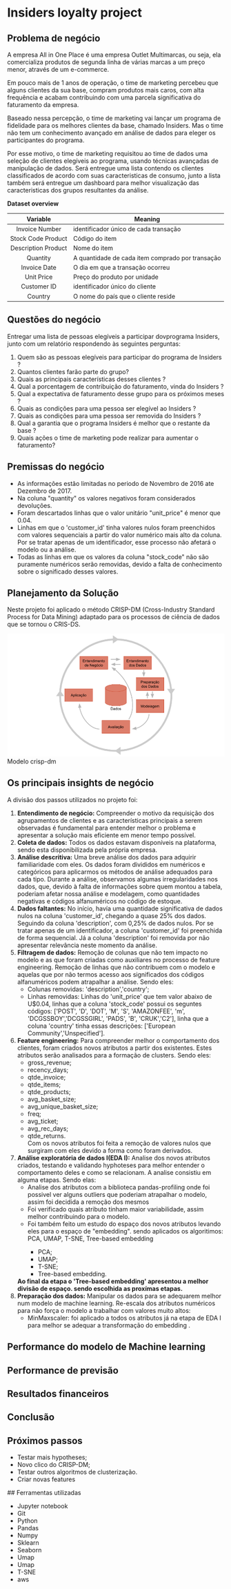 # Insiders loyalty project


## Problema de negócio

A empresa All in One Place é uma empresa Outlet Multimarcas, ou seja, ela comercializa produtos de segunda
linha de várias marcas a um preço menor, através de um e-commerce.

Em pouco mais de 1 anos de operação, o time de marketing percebeu que alguns clientes da sua base,
compram produtos mais caros, com alta frequência e acabam contribuindo com uma parcela significativa do
faturamento da empresa.

Baseado nessa percepção, o time de marketing vai lançar um programa de fidelidade para os melhores clientes
da base, chamado Insiders. Mas o time não tem um conhecimento avançado em análise de dados para eleger
os participantes do programa.

Por esse motivo, o time de marketing requisitou ao time de dados uma seleção de clientes elegíveis ao
programa, usando técnicas avançadas de manipulação de dados. Será entregue uma lista contendo os clientes classificados de acordo com suas caracteristicas de consumo, junto a lista também será entregue um dashboard para melhor visualização das caracteristicas dos grupos resultantes da análise. 

**Dataset overview**


| **Variable** | **Meaning** |
|:----------:|---------|
| Invoice Number | identificador único de cada transação |
|Stock Code Product | Código do item |
|Description Product|Nome do item|
|Quantity|A quantidade de cada item comprado por transação|
|Invoice Date|O dia em que a transação ocorreu|
|Unit Price| Preço do produto por unidade|
|Customer ID|identificador único do cliente|
|Country|O nome do país que o cliente reside|

##  Questões do negócio

Entregar uma lista de pessoas elegíveis a participar dovprograma Insiders, junto com um relatório respondendo às seguintes perguntas:

1. Quem são as pessoas elegíveis para participar do programa de Insiders ?
2. Quantos clientes farão parte do grupo?
3. Quais as principais características desses clientes ?
4. Qual a porcentagem de contribuição do faturamento, vinda do Insiders ?
5. Qual a expectativa de faturamento desse grupo para os próximos meses ?
6. Quais as condições para uma pessoa ser elegível ao Insiders ?
7. Quais as condições para uma pessoa ser removida do Insiders ?
8. Qual a garantia que o programa Insiders é melhor que o restante da base ?
9. Quais ações o time de marketing pode realizar para aumentar o faturamento?


##  Premissas do negócio
<ul>
    <li>As informações estão limitadas no periodo de Novembro de 2016 ate Dezembro de 2017.</li>
    <li>Na coluna "quantity" os valores negativos foram considerados devoluções.</li>
    <li>Foram descartados linhas que o valor unitário "unit_price" é menor que 0.04.</li>
    <li>Linhas em que o 'customer_id' tinha valores nulos foram preenchidos com valores sequenciais a partir do valor numérico mais alto da coluna. Por se tratar apenas de um identificador, esse processo não afetará o modelo ou a análise.</li>
    <li>Todas as linhas em que os valores da coluna "stock_code" não são puramente numéricos serão removidas, devido a falta de conhecimento sobre o significado desses valores.</li>
</ul>


## Planejamento da Solução

Neste projeto foi aplicado o método CRISP-DM (Cross-Industry Standard Process for Data Mining) adaptado para os processos de ciência de dados que se tornou o CRIS-DS.

![](https://github.com/lavinomenezes/insiders_loyalty_program/blob/main/data/images/crisp.png)
Modelo crisp-dm

##  Os  principais insights de negócio

A divisão dos passos utilizados no projeto foi:

<ol>
<li><strong>Entendimento de negócio:</strong> Compreender o motivo da requisição dos agrupamentos de clientes e as características principais a serem observadas é fundamental para entender melhor o problema e apresentar a solução mais eficiente em menor tempo possível.
</li>

<li>
<strong>Coleta de dados:</strong> Todos os dados estavam disponíveis na plataforma, sendo esta disponibilizada pela própria empresa.
</li>
<li>
<strong>Análise descritiva:</strong> Uma breve análise dos dados para adquirir familiaridade com eles. Os dados foram divididos em numéricos e categóricos para aplicarmos os métodos de análise adequados para cada tipo. Durante a análise, observamos algumas irregularidades nos dados, que, devido à falta de informações sobre quem montou a tabela, poderiam afetar nossa análise e modelagem, como quantidades negativas e códigos alfanuméricos no código de estoque.   
</li>
<li>
<strong>Dados faltantes:</strong> No início, havía uma quantidade significativa de dados nulos na coluna 'customer_id', chegando a quase 25% dos dados. Seguindo da coluna 'description', com 0,25% de dados nulos. Por se tratar apenas de um identificador, a coluna 'customer_id' foi preenchida de forma sequencial. Já a coluna 'description' foi removida por não apresentar relevância neste momento da análise.
</li>
<li>
<strong>Filtragem de dados:</strong> Remoção de colunas que não tem impacto no modelo e as que foram criadas como auxiliares no processo de feature engineering. Remoção de linhas que não contribuem com o modelo e aquelas que por não termos acesso aos significados dos códigos alfanuméricos podem atrapalhar a análise. Sendo eles:
<ul>
        <li>Colunas removidas: 'description','country';</li>
        <li>Linhas removidas: Linhas do 'unit_price' que tem valor abaixo de U$0.04, linhas que a coluna 'stock_code' possui os seguntes códigos: ['POST', 'D', 'DOT', 'M', 'S', 'AMAZONFEE', 'm', 'DCGSSBOY','DCGSSGIRL', 'PADS', 'B', 'CRUK','C2'], linha que a coluna 'country' tinha essas descrições: ['European Community','Unspecified']. </li>
</ul>
</li>
<li>
<strong>Feature engineering:</strong> Para compreender melhor o comportamento dos clientes, foram criados novos atributos a partir dos existentes. Estes atributos serão analisados para a formação de clusters. Sendo eles:

<ul>
        <li>gross_revenue;         </li>
        <li>recency_days;          </li>
        <li>qtde_invoice;          </li>
        <li>qtde_items;            </li>
        <li>qtde_products;         </li>
        <li>avg_basket_size;       </li>
        <li>avg_unique_basket_size;</li>
        <li>freq;                  </li>
        <li>avg_ticket;            </li>
        <li>avg_rec_days;          </li>
        <li>qtde_returns.          </li>
    Com os novos atributos foi feita a remoção de valores nulos que surgiram com eles devido a forma como foram derivados.
</ul>
</li>
<li>
<strong>Análise exploratória de dados I(EDA I):</strong> Analise dos novos atributos criados, testando e validando hyphoteses para melhor entender o comportamento deles e como se relacionam. A analise consistiu em alguma etapas. Sendo elas:
<ul>
    <li>Analise dos atributos com a biblioteca pandas-profiling onde foi possivel ver alguns outliers que poderiam atrapalhar o modelo, assim foi decidida a remoção dos mesmos</li>
    <li>Foi verificado quais atributo tinham maior variabilidade, assim melhor contribuindo para o modelo.</li> 
    <li>Foi também feito um estudo do espaço dos novos atributos levando eles para o espaço de "embedding". sendo aplicados os algoritimos: PCA, UMAP, T-SNE, Tree-based embedding</li>
    <ul>
    <li>PCA;</li> 
    <li>UMAP;</li> 
    <li>T-SNE;</li> 
    <li>Tree-based embedding.</li>
    </ul>
</ul>
    <strong>Ao final da etapa o 'Tree-based embedding' apresentou a melhor divisão de espaço. sendo escolhida as proxímas etapas.</strong>
<li>
<strong>Preparação dos dados:</strong> Manipular os dados para se adequarem melhor num modelo de machine learning. 
 Re-escala dos atributos numéricos para não força o modelo a trabalhar com valores muito altos: 
<ul>
<li>
MinMaxscaler: foi aplicado a todos os atributos já na etapa de EDA I para melhor se adequar a transformação do embedding .
</li>
</ul>
</li>
</ol>


## Performance do modelo de Machine learning 

## Performance de previsão

## Resultados financeiros

##  Conclusão

##  Próximos passos
<ul>
<li>Testar mais hypotheses;</li>
<li>Novo clico do CRISP-DM;</li>
<li>Testar outros algoritmos de clusterização.</li>
<li>Criar novas features</li>
</ul>
## Ferramentas utilizadas

<ul>
    <li>Jupyter notebook</li>
    <li>Git</li>
    <li>Python</li>
    <li>Pandas</li>
    <li>Numpy</li>
    <li>Sklearn</li>
    <li>Seaborn</li>
    <li>Umap</li>
    <li>Umap</li>
    <li>T-SNE</li>
    <li>aws</li>
</ul>